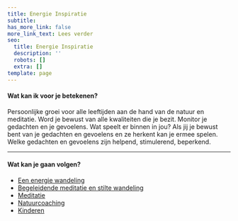 ```yaml
---
title: Energie Inspiratie
subtitle: 
has_more_link: false
more_link_text: Lees verder
seo:
  title: Energie Inspiratie
  description: ''
  robots: []
  extra: []
template: page
---
```

#### Wat kan ik voor je betekenen?
Persoonlijke groei voor alle leeftijden aan de hand van de natuur en meditatie. Word je bewust van alle kwaliteiten die je bezit. Monitor je gedachten en je gevoelens. Wat speelt er binnen in jou? Als jij je bewust bent van je gedachten en gevoelens en ze herkent kan je ermee spelen. Welke gedachten en gevoelens zijn helpend, stimulerend, beperkend.
<img src="images/JetInTuinhuis_1500x1000.jpg" alt="">

---
#### Wat kan je gaan volgen?

- [Een energie wandeling](/posts/energie-wandeling)
- [Begeleidende meditatie en stilte wandeling](/posts/meditatie-en-stiltewandeling)
- [Meditatie](/posts/meditatie)
- [Natuurcoaching](/posts/natuurcoaching)
- [Kinderen](/posts/kinderen)


